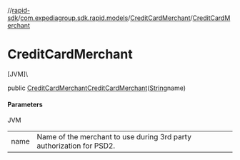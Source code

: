 //[rapid-sdk](../../../index.md)/[com.expediagroup.sdk.rapid.models](../index.md)/[CreditCardMerchant](index.md)/[CreditCardMerchant](-credit-card-merchant.md)

# CreditCardMerchant

[JVM]\

public [CreditCardMerchant](index.md)[CreditCardMerchant](-credit-card-merchant.md)([String](https://docs.oracle.com/javase/8/docs/api/java/lang/String.html)name)

#### Parameters

JVM

| | |
|---|---|
| name | Name of the merchant to use during 3rd party authorization for PSD2. |
